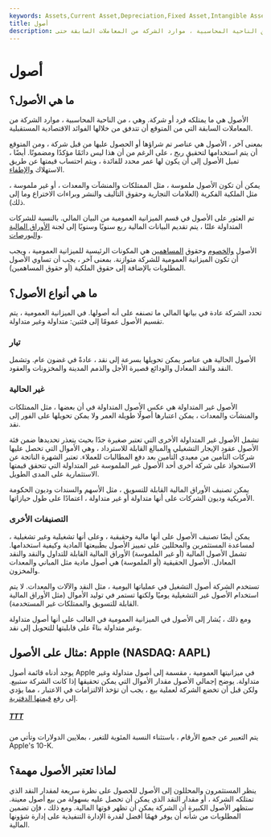 ```yaml
---
keywords: Assets,Current Asset,Depreciation,Fixed Asset,Intangible Asset,Liquidity,Tangible Asset
title: أصول
description: ما هي الأصول؟ الأصول هي ما يمتلكه فرد أو شركة. هم ، من الناحية المحاسبية ، موارد الشركة من المعاملات السابقة حتى
---
```


# أصول
## ما هي الأصول؟

الأصول هي ما يمتلكه فرد أو شركة. وهي ، من الناحية المحاسبية ، موارد الشركة من المعاملات السابقة التي من المتوقع أن تتدفق من خلالها الفوائد الاقتصادية المستقبلية.

بمعنى آخر ، الأصول هي عناصر تم شراؤها أو الحصول عليها من قبل شركة ، ومن المتوقع أن يتم استخدامها لتحقيق [ربح](/netincome) ، على الرغم من أن هذا ليس دائمًا مؤكدًا ومضمونًا. أيضًا ، تميل الأصول إلى أن يكون لها عمر محدد للفائدة ، ويتم احتساب قيمتها عن طريق الاستهلاك [والإطفاء](/amortization).

يمكن أن تكون الأصول ملموسة ، مثل الممتلكات والمنشآت والمعدات ، أو غير ملموسة ، مثل الملكية الفكرية (العلامات التجارية وحقوق التأليف والنشر وبراءات الاختراع وما إلى ذلك).

تم العثور على الأصول في قسم الميزانية العمومية من البيان المالي. بالنسبة للشركات المتداولة علنًا ، يتم تقديم البيانات المالية ربع سنويًا وسنويًا إلى لجنة [الأوراق المالية والبورصات](/sec).

الأصول [والخصوم](/liabilities) وحقوق [المساهمين](/shareholdersequity) هي المكونات الرئيسية للميزانية العمومية ، ويجب أن تكون الميزانية العمومية للشركة متوازنة. بمعنى آخر ، يجب أن تساوي الأصول المطلوبات بالإضافة إلى حقوق الملكية (أو حقوق المساهمين).

## ما هي أنواع الأصول؟

تحدد الشركة عادة في بيانها المالي ما تصنفه على أنه أصولها. في الميزانية العمومية ، يتم تقسيم الأصول عمومًا إلى فئتين: متداولة وغير متداولة.

### تيار

الأصول الحالية هي عناصر يمكن تحويلها بسرعة إلى نقد ، عادةً في غضون عام. وتشمل النقد والنقد المعادل والودائع قصيرة الأجل والذمم المدينة والمخزونات والعقود.

### غير الحالية

الأصول غير المتداولة هي عكس الأصول المتداولة في أن بعضها ، مثل الممتلكات والمنشآت والمعدات ، يمكن اعتبارها أصولًا طويلة العمر ولا يمكن تحويلها على الفور إلى نقد.

تشمل الأصول غير المتداولة الأخرى التي تعتبر صغيرة جدًا بحيث يتعذر تحديدها ضمن فئة الأصول عقود الإيجار التشغيلي والمبالغ القابلة للاسترداد ، وهي الأموال التي تحصل عليها شركات التأمين من معيدي التأمين بعد دفع المطالبات للعملاء. تعتبر الشهرة الناتجة عن الاستحواذ على شركة أخرى أحد الأصول غير الملموسة غير المتداولة التي تتحقق قيمتها الاستثمارية على المدى الطويل.

يمكن تصنيف الأوراق المالية القابلة للتسويق ، مثل الأسهم والسندات وديون الحكومة الأمريكية وديون الشركات على أنها متداولة أو غير متداولة ، اعتمادًا على طول حيازاتها.

### التصنيفات الأخرى

يمكن أيضًا تصنيف الأصول على أنها مالية وحقيقية ، وعلى أنها تشغيلية وغير تشغيلية ، لمساعدة المستثمرين والمحللين على تمييز الأصول بطبيعتها المادية وكيفية استخدامها. تشمل الأصول المالية (أو غير الملموسة) الأوراق المالية القابلة للتداول والنقد والنقد المعادل. الأصول الحقيقية (أو الملموسة) هي أصول مادية مثل المباني والمعدات والمخزون.

تستخدم الشركة أصول التشغيل في عملياتها اليومية ، مثل النقد والآلات والمعدات. لا يتم استخدام الأصول غير التشغيلية يوميًا ولكنها تستمر في توليد الأموال (مثل الأوراق المالية القابلة للتسويق والممتلكات غير المستخدمة).

ومع ذلك ، يُشار إلى الأصول في الميزانية العمومية في الغالب على أنها أصول متداولة وغير متداولة بناءً على قابليتها للتحويل إلى نقد.

## مثال على الأصول: Apple (NASDAQ: AAPL)

يوجد أدناه قائمة أصول Apple في ميزانيتها العمومية ، مقسمة إلى أصول متداولة وغير متداولة. يوضح إجمالي الأصول مقدار الأموال التي يمكن تحقيقها إذا كانت الشركة ستبيع. ولكن قبل أن تخضع الشركة لعملية بيع ، يجب أن تؤخذ الالتزامات في الاعتبار ، مما يؤدي إلى رفع [قيمتها الدفترية](/bookvalue).

<h5> <a href=""> TTT </a> </h5>

يتم التعبير عن جميع الأرقام ، باستثناء النسبة المئوية للتغير ، بملايين الدولارات وتأتي من Apple's 10-K.

## لماذا تعتبر الأصول مهمة؟

ينظر المستثمرون والمحللون إلى الأصول للحصول على نظرة سريعة لمقدار النقد الذي تمتلكه الشركة ، أو مقدار النقد الذي يمكن أن تحصل عليه بسهولة من بيع أصول معينة. ستظهر الأصول الكبيرة أن الشركة يمكن أن تظهر قوتها المالية. ومع ذلك ، فإن تضمين المطلوبات من شأنه أن يوفر فهمًا أفضل لقدرة الإدارة التنفيذية على إدارة شؤونها المالية.

